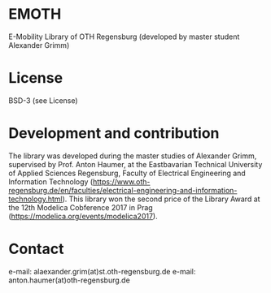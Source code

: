 # EMOTH
E-Mobility Library of OTH Regensburg (developed by master student Alexander Grimm)

# License
BSD-3 (see License)

# Development and contribution
The library was developed during the master studies of Alexander Grimm, supervised by Prof. Anton Haumer, at the
Eastbavarian Technical University of Applied Sciences Regensburg, Faculty of Electrical Engineering and Information Technology 
(https://www.oth-regensburg.de/en/faculties/electrical-engineering-and-information-technology.html).
This library won the second price of the Library Award at the 12th Modelica Cobference 2017 in Prag (https://modelica.org/events/modelica2017).

# Contact
e-mail: alaexander.grim(at)st.oth-regensburg.de
e-mail: anton.haumer(at)oth-regensburg.de

